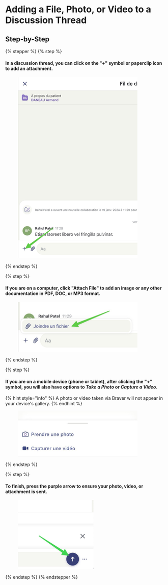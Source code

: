 # Adding a File, Photo, or Video to a Discussion Thread

## Step-by-Step

{% stepper %}
{% step %}
#### In a discussion thread, you can click on the "+" symbol or paperclip icon to add an attachment.

<div align="left"><figure><img src="../../.gitbook/assets/ajouter-un-fichier-une-photo-ou-une-video-a-un-fil-de-discussion-patient - Step 1.jpeg" alt="" width="375"><figcaption></figcaption></figure></div>
{% endstep %}

{% step %}
#### If you are on a **computer**, click "Attach File" to add an image or any other documentation in PDF, DOC, or MP3 format.

<div align="left"><figure><img src="../../.gitbook/assets/ajouter-un-fichier-une-photo-ou-une-video-a-un-fil-de-discussion-patient - Step 2.jpeg" alt="" width="375"><figcaption></figcaption></figure></div>
{% endstep %}

{% step %}
#### If you are on a **mobile device (phone or tablet)**, after clicking the "+" symbol, you will also have options to _Take a Photo_ or _Capture a Video_.

{% hint style="info" %}
A photo or video taken via Braver will not appear in your device's gallery.
{% endhint %}

<div align="left"><figure><img src="../../.gitbook/assets/ajouter-un-fichier-une-photo-ou-une-video-a-un-fil-de-discussion-patient - Step 3.jpeg" alt="" width="375"><figcaption></figcaption></figure></div>
{% endstep %}

{% step %}
#### To finish, press the purple arrow to ensure your photo, video, or attachment is sent.

<div align="left"><figure><img src="../../.gitbook/assets/ajouter-un-fichier-une-photo-ou-une-video-a-un-fil-de-discussion-patient - Step 6.jpeg" alt="" width="237"><figcaption></figcaption></figure></div>
{% endstep %}
{% endstepper %}

